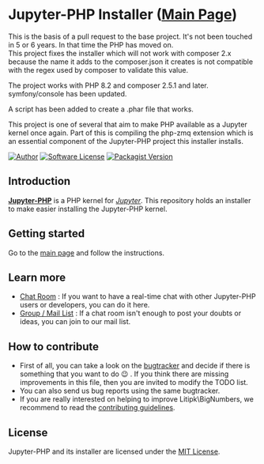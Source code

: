 # Jupyter-PHP Installer ([Main Page](https://litipk.github.io/Jupyter-PHP-Installer/))

This is the basis of a pull request to the base project.  It's not been touched in 5 or 6 years.  In that time the PHP has moved on.  
This project fixes the installer which will not work with composer 2.x because the name it adds to the composer.json it creates is 
not compatible with the regex used by composer to validate this value.

The project works with PHP 8.2 and composer 2.5.1 and later.  symfony/console has been updated.

A script has been added to create a .phar file that works.

This project is one of several that aim to make PHP available as a Jupyter kernel once again.  Part of this is compiling the php-zmq
extension which is an essential component of the Jupyter-PHP project this installer installs.

[![Author](http://img.shields.io/badge/author-@castarco-blue.svg?style=flat-square)](https://twitter.com/castarco)
[![Software License](https://img.shields.io/badge/license-MIT-brightgreen.svg?style=flat-square)](LICENSE)
[![Packagist Version](https://img.shields.io/packagist/v/Litipk/jupyter-php.svg?style=flat-square)](https://packagist.org/packages/Litipk/jupyter-php)

## Introduction

[**Jupyter-PHP**](https://github.com/Litipk/Jupyter-PHP) is a PHP kernel for [*Jupyter*](http://jupyter.org). This
repository holds an installer to make easier installing the Jupyter-PHP kernel.

## Getting started

Go to the [main page](https://litipk.github.io/Jupyter-PHP-Installer/) and follow the instructions.

## Learn more

 * [Chat Room](https://gitter.im/Litipk/Jupyter-PHP) : If you want to have a real-time chat with other Jupyter-PHP users or developers, you can do it here.
 * [Group / Mail List](https://groups.io/g/jupyter-php) : If a chat room isn't enough to post your doubts or ideas, you can join to our mail list.

## How to contribute

 * First of all, you can take a look on the [bugtracker](https://github.com/Litipk/Jupyter-PHP-Installer/issues) and decide if there is something that you want to do :wink: . If you think there are missing improvements in this file, then you are invited to modify the TODO list.
 * You can also send us bug reports using the same bugtracker.
 * If you are really interested on helping to improve Litipk\BigNumbers, we recommend to read the [contributing guidelines](https://github.com/Litipk/Jupyter-PHP-Installer/blob/master/CONTRIBUTING.md).


## License

Jupyter-PHP and its installer are licensed under the [MIT License](https://github.com/Litipk/Jupyter-PHP-Installer/blob/master/LICENSE).
